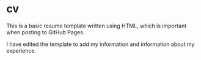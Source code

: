 # cv
This is a basic resume template written using HTML, which is important when posting to GitHub Pages.

I have edited the template to add my information and information about my experience.
